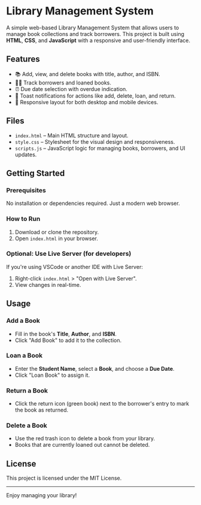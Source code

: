 # Library Management System

A simple web-based Library Management System that allows users to manage book collections and track borrowers. This project is built using **HTML**, **CSS**, and **JavaScript** with a responsive and user-friendly interface.

## Features

- 📚 Add, view, and delete books with title, author, and ISBN.
- 👩‍🎓 Track borrowers and loaned books.
- ⏰ Due date selection with overdue indication.
- 🔔 Toast notifications for actions like add, delete, loan, and return.
- 📱 Responsive layout for both desktop and mobile devices.

## Files

- `index.html` – Main HTML structure and layout.
- `style.css` – Stylesheet for the visual design and responsiveness.
- `scripts.js` – JavaScript logic for managing books, borrowers, and UI updates.

## Getting Started

### Prerequisites

No installation or dependencies required. Just a modern web browser.

### How to Run

1. Download or clone the repository.
2. Open `index.html` in your browser.

### Optional: Use Live Server (for developers)

If you're using VSCode or another IDE with Live Server:
1. Right-click `index.html` > "Open with Live Server".
2. View changes in real-time.

## Usage

### Add a Book

- Fill in the book's **Title**, **Author**, and **ISBN**.
- Click "Add Book" to add it to the collection.

### Loan a Book

- Enter the **Student Name**, select a **Book**, and choose a **Due Date**.
- Click "Loan Book" to assign it.

### Return a Book

- Click the return icon (green book) next to the borrower's entry to mark the book as returned.

### Delete a Book

- Use the red trash icon to delete a book from your library.
- Books that are currently loaned out cannot be deleted.

## License

This project is licensed under the MIT License.

---

Enjoy managing your library!
